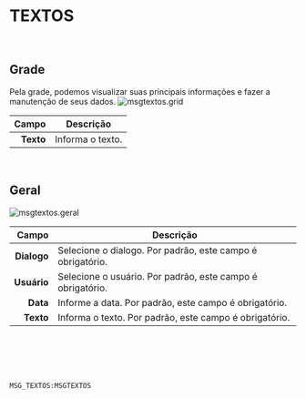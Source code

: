 # TEXTOS
<br>

## Grade
Pela grade, podemos visualizar suas principais informações e fazer a manutenção de seus dados.
![msgtextos.grid](https://raw.githubusercontent.com/netforcews/docs-siscom/master/geral/imagens/msgtextos.grid.png)

Campo | Descrição
--:|---
**Texto** | Informa o texto.
<br>

## Geral
![msgtextos.geral](https://raw.githubusercontent.com/netforcews/docs-siscom/master/geral/imagens/msgtextos.geral.png)

Campo | Descrição
--:|---
**Dialogo** | Selecione o dialogo. Por padrão, este campo é obrigatório.
**Usuário** | Selecione o usuário. Por padrão, este campo é obrigatório.
**Data** | Informe a data. Por padrão, este campo é obrigatório.
**Texto** | Informa o texto. Por padrão, este campo é obrigatório.
<br>
<br>
<br>
<br>

```MSG_TEXTOS:MSGTEXTOS```
